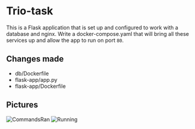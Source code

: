 # Trio-task

This is a Flask application that is set up and configured to work with a database and nginx. Write a docker-compose.yaml that will bring all these services up and allow the app to run on port `80`.

## Changes made
* db/Dockerfile
* flask-app/app.py
* flask-app/Dockerfile

## Pictures
![CommandsRan]()
![Running]()
